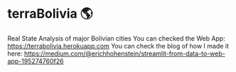 # terraBolivia 🌎
Real State Analysis of major Bolivian cities
You can checked the Web App: https://terrabolivia.herokuapp.com
You can check the blog of how I made it here: https://medium.com/@erichhohenstein/streamlit-from-data-to-web-app-195274760f26

